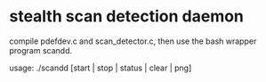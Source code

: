 stealth scan detection daemon
=====================

compile pdefdev.c and scan_detector.c, then use the bash wrapper program scandd.

usage: ./scandd [start | stop | status | clear | png]

